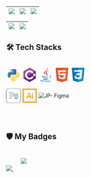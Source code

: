 | ![](http://github-profile-summary-cards.vercel.app/api/cards/stats?username=J3ipy&theme=nord_dark) | ![](http://github-profile-summary-cards.vercel.app/api/cards/repos-per-language?username=J3ipy&hide=Html&theme=nord_dark) | ![](http://github-profile-summary-cards.vercel.app/api/cards/most-commit-language?username=J3ipy&theme=nord_dark) |
| :-: | :-: | :-: |

| ![](http://github-profile-summary-cards.vercel.app/api/cards/profile-details?username=J3ipy&theme=nord_dark) | ![](https://github-readme-streak-stats.herokuapp.com/?user=J3ipy&hide_border=true&date_format=M%20j%5B%2C%20Y%5D&background=2D3742&stroke=2D3742&ring=6bbbca&fire=6bbbca&currStreakNum=fff&sideNums=6bbbca&currStreakLabel=6bbbca&sideLabels=fff&dates=fff) |
| :-: | :-: |

## 🛠 Tech Stacks

</div>
<div style="display: inline_block"><br>
   <img align="center" alt="" height="40" width="40" src="https://raw.githubusercontent.com/devicons/devicon/55609aa5bd817ff167afce0d965585c92040787a/icons/python/python-original.svg">
   <img align="center" alt="" height="40" width="40" src="https://raw.githubusercontent.com/devicons/devicon/55609aa5bd817ff167afce0d965585c92040787a/icons/csharp/csharp-original.svg">
  <img align="center" alt="" height="40" width="40" src="https://raw.githubusercontent.com/devicons/devicon/55609aa5bd817ff167afce0d965585c92040787a/icons/java/java-original.svg">
  <img align="center" alt="JP - HTML5" height="40" width="40" src="https://raw.githubusercontent.com/devicons/devicon/1119b9f84c0290e0f0b38982099a2bd027a48bf1/icons/html5/html5-original.svg">
  <img align="center" alt="JP - CSS" height="40" width="40" src="https://raw.githubusercontent.com/devicons/devicon/1119b9f84c0290e0f0b38982099a2bd027a48bf1/icons/css3/css3-original.svg">
  
</div>
<div style="display: inline_block"><br>
 <img align="center" alt="JP- Photoshop" height="40" width="40" src="https://raw.githubusercontent.com/devicons/devicon/1119b9f84c0290e0f0b38982099a2bd027a48bf1/icons/photoshop/photoshop-line.svg">
  <img align="center" alt="JP- Ilustrator" height="40" width="40" src="https://raw.githubusercontent.com/devicons/devicon/1119b9f84c0290e0f0b38982099a2bd027a48bf1/icons/illustrator/illustrator-line.svg">   
  <img align="center" alt="JP- Figma" height="40" width="40" 
src="https://www.vectorlogo.zone/logos/figma/figma-icon.svg"/>
<div>
<div>

  
 <br><br> 

 ## 🛡️ My Badges
 <div display="flex">
   <a href="https://www.credly.com/badges/a921d0ea-834f-475f-b9b8-84ba702ceefb/public_url" target="blank">
<img src="https://github.com/J3ipy/J3ipy/assets/97753966/467197c1-0f5f-4f45-b2bb-d81c3fb45e18 /">
</a>

<a href="https://credentials.databricks.com/4480121a-c14a-493d-bad8-58ac9fd5f681#gs.2yxrmo" target="blank">
  <img src="https://templates.images.credential.net/16859822715825555912981627624259.png" width="150" style="margin: 20px;">
</a>
 </div>
  
<div>
